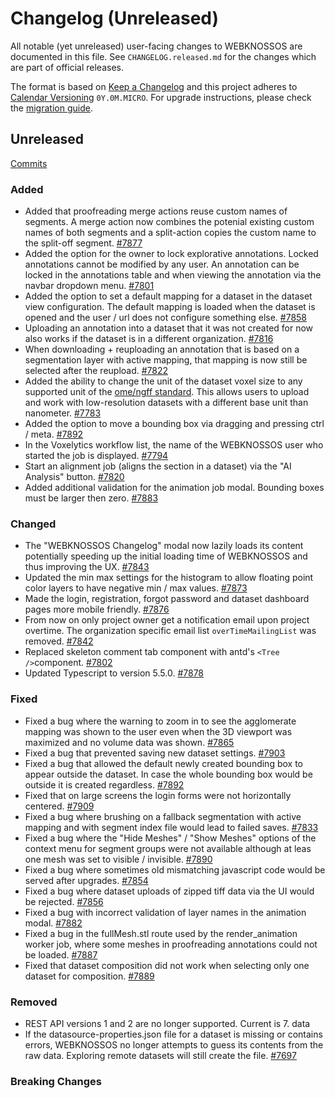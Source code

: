 # Changelog (Unreleased)

All notable (yet unreleased) user-facing changes to WEBKNOSSOS are documented in this file.
See `CHANGELOG.released.md` for the changes which are part of official releases.

The format is based on [Keep a Changelog](http://keepachangelog.com/en/1.0.0/)
and this project adheres to [Calendar Versioning](http://calver.org/) `0Y.0M.MICRO`.
For upgrade instructions, please check the [migration guide](MIGRATIONS.released.md).

## Unreleased
[Commits](https://github.com/scalableminds/webknossos/compare/24.06.0...HEAD)

### Added
- Added that proofreading merge actions reuse custom names of segments. A merge action now combines the potenial existing custom names of both segments and a split-action copies the custom name to the split-off segment. [#7877](https://github.com/scalableminds/webknossos/pull/7877)
- Added the option for the owner to lock explorative annotations. Locked annotations cannot be modified by any user. An annotation can be locked in the annotations table and when viewing the annotation via the navbar dropdown menu. [#7801](https://github.com/scalableminds/webknossos/pull/7801)
- Added the option to set a default mapping for a dataset in the dataset view configuration. The default mapping is loaded when the dataset is opened and the user / url does not configure something else. [#7858](https://github.com/scalableminds/webknossos/pull/7858)
- Uploading an annotation into a dataset that it was not created for now also works if the dataset is in a different organization. [#7816](https://github.com/scalableminds/webknossos/pull/7816)
- When downloading + reuploading an annotation that is based on a segmentation layer with active mapping, that mapping is now still be selected after the reupload. [#7822](https://github.com/scalableminds/webknossos/pull/7822)
- Added the ability to change the unit of the dataset voxel size to any supported unit of the [ome/ngff standard](https://github.com/ome/ngff/blob/39605eec64ceff481bb3a98f0adeaa330ab1ef26/latest/index.bs#L192). This allows users to upload and work with low-resolution datasets with a different base unit than nanometer. [#7783](https://github.com/scalableminds/webknossos/pull/7783)
- Added the option to move a bounding box via dragging and pressing ctrl / meta. [#7892](https://github.com/scalableminds/webknossos/pull/7892)
- In the Voxelytics workflow list, the name of the WEBKNOSSOS user who started the job is displayed. [#7794](https://github.com/scalableminds/webknossos/pull/7795)
- Start an alignment job (aligns the section in a dataset) via the "AI Analysis" button. [#7820](https://github.com/scalableminds/webknossos/pull/7820)
- Added additional validation for the animation job modal. Bounding boxes must be larger then zero. [#7883](https://github.com/scalableminds/webknossos/pull/7883)

### Changed
- The "WEBKNOSSOS Changelog" modal now lazily loads its content potentially speeding up the initial loading time of WEBKNOSSOS and thus improving the UX. [#7843](https://github.com/scalableminds/webknossos/pull/7843)
- Updated the min max settings for the histogram to allow floating point color layers to have negative min / max values. [#7873](https://github.com/scalableminds/webknossos/pull/7873)
- Made the login, registration, forgot password and dataset dashboard pages more mobile friendly. [#7876](https://github.com/scalableminds/webknossos/pull/7876)
- From now on only project owner get a notification email upon project overtime. The organization specific email list `overTimeMailingList` was removed. [#7842](https://github.com/scalableminds/webknossos/pull/7842)
- Replaced skeleton comment tab component with antd's `<Tree />`component. [#7802](https://github.com/scalableminds/webknossos/pull/7802)
- Updated Typescript to version 5.5.0. [#7878](https://github.com/scalableminds/webknossos/pull/7878)

### Fixed
- Fixed a bug where the warning to zoom in to see the agglomerate mapping was shown to the user even when the 3D viewport was maximized and no volume data was shown. [#7865](https://github.com/scalableminds/webknossos/issues/7865) 
- Fixed a bug that prevented saving new dataset settings. [#7903](https://github.com/scalableminds/webknossos/pull/7903)
- Fixed a bug that allowed the default newly created bounding box to appear outside the dataset. In case the whole bounding box would be outside it is created regardless. [#7892](https://github.com/scalableminds/webknossos/pull/7892)
- Fixed that on large screens the login forms were not horizontally centered. [#7909](https://github.com/scalableminds/webknossos/pull/7909)
- Fixed a bug where brushing on a fallback segmentation with active mapping and with segment index file would lead to failed saves. [#7833](https://github.com/scalableminds/webknossos/pull/7833)
- Fixed a bug where the "Hide Meshes" / "Show Meshes" options of the context menu for segment groups were not available although at leas one mesh was set to visible / invisible. [#7890](https://github.com/scalableminds/webknossos/pull/7890)
- Fixed a bug where sometimes old mismatching javascript code would be served after upgrades. [#7854](https://github.com/scalableminds/webknossos/pull/7854)
- Fixed a bug where dataset uploads of zipped tiff data via the UI would be rejected. [#7856](https://github.com/scalableminds/webknossos/pull/7856)
- Fixed a bug with incorrect validation of layer names in the animation modal. [#7882](https://github.com/scalableminds/webknossos/pull/7882)
- Fixed a bug in the fullMesh.stl route used by the render_animation worker job, where some meshes in proofreading annotations could not be loaded. [#7887](https://github.com/scalableminds/webknossos/pull/7887)
- Fixed that dataset composition did not work when selecting only one dataset for composition. [#7889](https://github.com/scalableminds/webknossos/pull/7889)

### Removed
- REST API versions 1 and 2 are no longer supported. Current is 7.
data
- If the datasource-properties.json file for a dataset is missing or contains errors, WEBKNOSSOS no longer attempts to guess its contents from the raw data. Exploring remote datasets will still create the file. [#7697](https://github.com/scalableminds/webknossos/pull/7697)

### Breaking Changes
